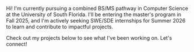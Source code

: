 Hi! I'm currently pursuing a combined BS/MS pathway in Computer Science at the University of South Florida. I'll be entering the master's program in Fall 2025, and I'm actively seeking SWE/SDE internships for Summer 2026 to learn and contribute to impactful projects.

Check out my projects below to see what I've been working on. Let's connect!  
             
<!---
HarshaExplorer/HarshaExplorer is a ✨ special ✨ repository because its `README.md` (this file) appears on your GitHub profile.
You can click the Preview link to take a look at your changes.
--->
